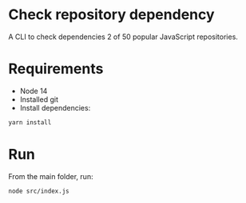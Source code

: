 # Check repository dependency
A CLI to check dependencies 2 of 50 popular JavaScript repositories.

# Requirements
* Node 14
* Installed git
* Install dependencies:
```bash
yarn install
```

# Run
From the main folder, run:
```bash
node src/index.js
```
